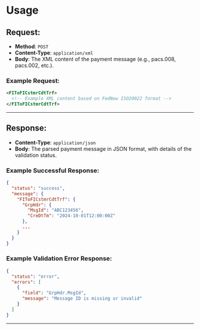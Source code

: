 # Usage
## Request:

- **Method**: `POST`
- **Content-Type**: `application/xml`
- **Body**: The XML content of the payment message (e.g., pacs.008, pacs.002, etc.).

### Example Request:
```xml
<FIToFICstmrCdtTrf>
  <!-- Example XML content based on FedNow ISO20022 format -->
</FIToFICstmrCdtTrf>
```

---

## Response:

- **Content-Type**: `application/json`
- **Body**: The parsed payment message in JSON format, with details of the validation status.

### Example Successful Response:
```json
{
  "status": "success",
  "message": {
    "FIToFICstmrCdtTrf": {
      "GrpHdr": {
        "MsgId": "ABC123456",
        "CreDtTm": "2024-10-01T12:00:00Z"
      },
      ...
    }
  }
}
```

### Example Validation Error Response:
```json
{
  "status": "error",
  "errors": [
    {
      "field": "GrpHdr.MsgId",
      "message": "Message ID is missing or invalid"
    }
  ]
}
```

---
